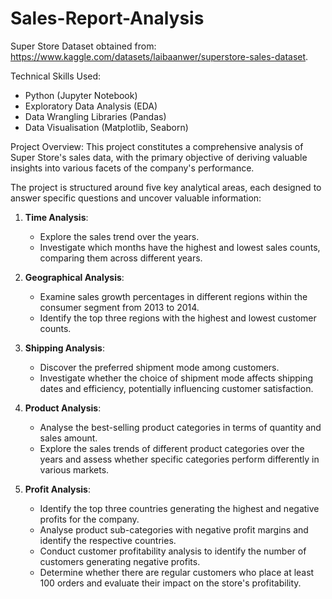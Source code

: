# Sales-Report-Analysis

Super Store Dataset obtained from: https://www.kaggle.com/datasets/laibaanwer/superstore-sales-dataset. 

Technical Skills Used:

* Python (Jupyter Notebook)
* Exploratory Data Analysis (EDA)
* Data Wrangling Libraries (Pandas)
* Data Visualisation (Matplotlib, Seaborn)

Project Overview:
This project constitutes a comprehensive analysis of Super Store's sales data, with the primary objective of deriving valuable insights into various facets of the company's performance. 

The project is structured around five key analytical areas, each designed to answer specific questions and uncover valuable information:

1. **Time Analysis**:
   - Explore the sales trend over the years.
   - Investigate which months have the highest and lowest sales counts, comparing them across different years.

2. **Geographical Analysis**:
   - Examine sales growth percentages in different regions within the consumer segment from 2013 to 2014.
   - Identify the top three regions with the highest and lowest customer counts. 

3. **Shipping Analysis**:
   - Discover the preferred shipment mode among customers. 
   - Investigate whether the choice of shipment mode affects shipping dates and efficiency, potentially influencing customer satisfaction.

4. **Product Analysis**:
   - Analyse the best-selling product categories in terms of quantity and sales amount.
   - Explore the sales trends of different product categories over the years and assess whether specific categories perform differently in various markets.

5. **Profit Analysis**:
   - Identify the top three countries generating the highest and negative profits for the company. 
   - Analyse product sub-categories with negative profit margins and identify the respective countries.
   - Conduct customer profitability analysis to identify the number of customers generating negative profits. 
   - Determine whether there are regular customers who place at least 100 orders and evaluate their impact on the store's profitability. 














